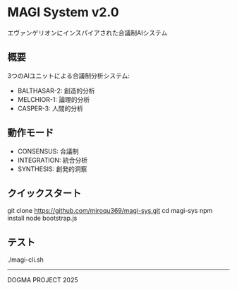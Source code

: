 # MAGI System v2.0

エヴァンゲリオンにインスパイアされた合議制AIシステム

## 概要

3つのAIユニットによる合議制分析システム:
- BALTHASAR-2: 創造的分析
- MELCHIOR-1: 論理的分析
- CASPER-3: 人間的分析

## 動作モード

- CONSENSUS: 合議制
- INTEGRATION: 統合分析
- SYNTHESIS: 創発的洞察

## クイックスタート


git clone https://github.com/miroqu369/magi-sys.git
cd magi-sys
npm install
node bootstrap.js

## テスト
./magi-cli.sh

---
DOGMA PROJECT 2025
